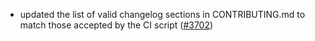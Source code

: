 - updated the list of valid changelog sections in
  CONTRIBUTING.md to match those accepted by the CI script
  ([\#3702](https://github.com/anoma/namada/pull/3702))